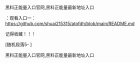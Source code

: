 黑料正能量入口官网,黑料正能量最新地址入口

：观看入口一：https://github.com/shuai215315/atofdh/blob/main/README.md


记得收藏！！！



[随机段落5-
]






黑料正能量入口官网,黑料正能量最新地址入口
